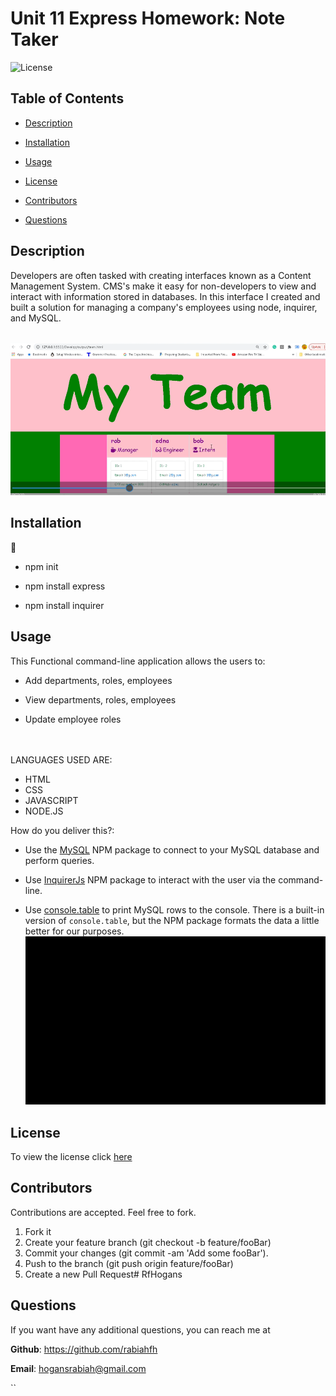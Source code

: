 # Unit 11 Express Homework: Note Taker

 ![License](https://img.shields.io/badge/license-MIT-red) 

  
 ## Table of Contents
  
* [Description](#Description)
  
* [Installation](#Installation)
  
* [Usage](#Usage)
  
* [License](#License)
  
* [Contributors](#Contributors)
  
* [Questions](#Questions)
  
 ## Description 
  
Developers are often tasked with creating interfaces  known as a Content Management System. CMS's make it easy for non-developers to view and interact with information stored in databases.  In this interface I created and built a solution for managing a company's employees using node, inquirer, and MySQL.



<br>![photo of my assignment](ETphoto.PNG)


 ## Installation
  
 💾 
  
* npm init
  
* npm install express
* npm install inquirer
    
 ## Usage
 

 This  Functional command-line application allows the users to:

  * Add departments, roles, employees

  * View departments, roles, employees

  * Update employee roles

<br>
<br>
LANGUAGES USED ARE:
<br>

- HTML
- CSS
- JAVASCRIPT
- NODE.JS



How do you deliver this?:

* Use the [MySQL](https://www.npmjs.com/package/mysql) NPM package to connect to your MySQL database and perform queries.

* Use [InquirerJs](https://www.npmjs.com/package/inquirer/v/0.2.3) NPM package to interact with the user via the command-line.

* Use [console.table](https://www.npmjs.com/package/console.table) to print MySQL rows to the console. There is a built-in version of `console.table`, but the NPM package formats the data a little better for our purposes.
 ![Demo](demohw11.gif) 

 ## License
 To view the license click [here](https://choosealicense.com/licenses/mit/)

  
 ## Contributors
  
 Contributions are accepted. Feel free to fork.
1. Fork it
2. Create your feature branch (git checkout -b feature/fooBar)
3. Commit your changes (git commit -am 'Add some fooBar').
4. Push to the branch (git push origin feature/fooBar)
5. Create a new Pull Request# RfHogans

  
  
 ## Questions
  
 If you want have any additional questions, you can reach me at
  
 **Github**: https://github.com/rabiahfh
  
 **Email**: hogansrabiah@gmail.com



``